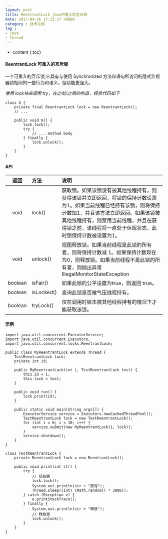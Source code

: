 ```yaml
---
layout: post
title: ReentrantLock java可重入的互斥锁
date: 2017-04-26 17:33:17 +0800
category : 技术文档
tag :
- java
- thread
---
```

* content
{:toc}


#### ReentrantLock 可重入的互斥锁
一个可重入的互斥锁,它具有与使用 Synchronized 方法和语句所访问的隐式监视器锁相同的一些行为和语义，但功能更强大。

_使用 lock块来调用 try，在之前/之后的构造，经典代码如下_

    class X {
        private final ReentrantLock lock = new ReentrantLock();
        // ...
        
        public void m() {
            lock.lock();
            try {
                // ... method body
            } finally {
                lock.unlock();
            }
        }
    }

#### API
| 返回 | 方法 | 说明 |
|:---:|:---|:---|
| void | lock() | 获取锁。如果该锁没有被其他线程持有，则获得该锁并立即返回，将锁的保持计数设置为1。如果当前线程已经持有该锁，则将保持计数加1，并且该方法立即返回。如果该锁被其他线程持有，则禁用当前线程，并且在获得锁之前，该线程将一直处于休眠状态，此时锁保持计数被设置为1。 |
| void | unlock() | 视图释放锁。如果当前线程是此锁的所有者，则将保持计数减 1。如果保持计数现在为0，则释放锁。如果当前线程不是此锁的所有者，则抛出异常 IllegalMonitorStateException |
| boolean | isFair() | 如果此锁的公平设置为true，则返回 true。 |
| boolean | isLocked() | 查询此锁是否被气压线程持有。 |
| boolean | tryLock() | 仅在调用时锁未被其他线程持有的情况下才能获取该锁。 |


#### 示例
    import java.util.concurrent.ExecutorService;
	import java.util.concurrent.Executors;
	import java.util.concurrent.locks.ReentrantLock;
	
	public class MyReentrantLock extends Thread {
		TestReentrantLock lock;
		private int id;
	
		public MyReentrantLock(int i, TestReentrantLock test) {
			this.id = i;
			this.lock = test;
		}
	
		public void run() {
			lock.print(id);
		}
	
		public static void main(String args[]) {
			ExecutorService service = Executors.newCachedThreadPool();
			TestReentrantLock lock = new TestReentrantLock();
			for (int i = 0; i < 10; i++) {
				service.submit(new MyReentrantLock(i, lock));
			}
			service.shutdown();
		}
	}
	
	class TestReentrantLock {
		private ReentrantLock lock = new ReentrantLock();
	
		public void print(int str) {
			try {
				// 获取锁
				lock.lock();
				System.out.println(str + "获得");
				Thread.sleep((int) (Math.random() * 3000));
			} catch (Exception e) {
				e.printStackTrace();
			} finally {
				System.out.println(str + "释放");
				// 释放锁
				lock.unlock();
			}
		}
	}
